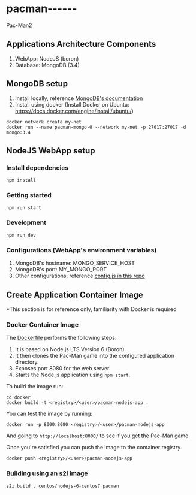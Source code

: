 # pacman------
Pac-Man2

## Applications Architecture Components
1. WebApp: NodeJS (boron)
2. Database: MongoDB (3.4)

## MongoDB setup
1. Install locally, reference [MongoDB's documentation](https://www.mongodb.com/docs/manual/administration/install-community/)
2. Install using docker (Install Docker on Ubuntu: https://docs.docker.com/engine/install/ubuntu/)
```
docker network create my-net
docker run --name pacman-mongo-0 --network my-net -p 27017:27017 -d mongo:3.4
```

## NodeJS WebApp setup
### Install dependencies

```
npm install
```

### Getting started

```
npm run start
```

### Development

```
npm run dev
```

### Configurations (WebApp's environment variables)
1. MongoDB's hostname: MONGO_SERVICE_HOST
2. MongoDB's port: MY_MONGO_PORT
3. Other configurations, reference [config.js in this repo](lib/config.js)


## Create Application Container Image

*This section is for reference only, familiarity with Docker is required

### Docker Container Image

The [Dockerfile](docker/Dockerfile) performs the following steps:

1. It is based on Node.js LTS Version 6 (Boron).
1. It then clones the Pac-Man game into the configured application directory.
1. Exposes port 8080 for the web server.
1. Starts the Node.js application using `npm start`.

To build the image run:

```
cd docker
docker build -t <registry>/<user>/pacman-nodejs-app .
```

You can test the image by running:

```
docker run -p 8000:8080 <registry>/<user>/pacman-nodejs-app
```

And going to `http://localhost:8000/` to see if you get the Pac-Man game.

Once you're satisfied you can push the image to the container registry.

```
docker push <registry>/<user>/pacman-nodejs-app
```

### Building using an s2i image

```
s2i build . centos/nodejs-6-centos7 pacman
```
